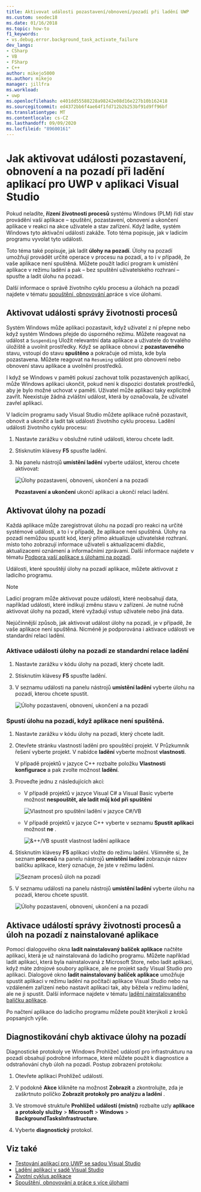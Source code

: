 ```yaml
---
title: Aktivovat události pozastavení/obnovení/pozadí při ladění UWP
ms.custom: seodec18
ms.date: 01/16/2018
ms.topic: how-to
f1_keywords:
- vs.debug.error.background_task_activate_failure
dev_langs:
- CSharp
- VB
- FSharp
- C++
author: mikejo5000
ms.author: mikejo
manager: jillfra
ms.workload:
- uwp
ms.openlocfilehash: e401dd55588228a98242e08d16e227b10b162418
ms.sourcegitcommit: ed4372bb6f4ae64f1fd712b2b253bf91d9ff96bf
ms.translationtype: MT
ms.contentlocale: cs-CZ
ms.lasthandoff: 09/09/2020
ms.locfileid: "89600161"
---
```

# <a name="how-to-trigger-suspend-resume-and-background-events-while-debugging-uwp-apps-in-visual-studio"></a>Jak aktivovat události pozastavení, obnovení a na pozadí při ladění aplikací pro UWP v aplikaci Visual Studio

Pokud neladíte, **řízení životnosti procesů** systému Windows (PLM) řídí stav provádění vaší aplikace – spuštění, pozastavení, obnovení a ukončení aplikace v reakci na akce uživatele a stav zařízení. Když ladíte, systém Windows tyto aktivační události zakáže. Toto téma popisuje, jak v ladicím programu vyvolat tyto události.

Toto téma také popisuje, jak ladit **úlohy na pozadí**. Úlohy na pozadí umožňují provádět určité operace v procesu na pozadí, a to i v případě, že vaše aplikace není spuštěná. Můžete použít ladicí program k umístění aplikace v režimu ladění a pak – bez spuštění uživatelského rozhraní – spusťte a ladit úlohu na pozadí.

Další informace o správě životního cyklu procesu a úlohách na pozadí najdete v tématu [spouštění, obnovování a](/windows/uwp/launch-resume/index)práce s více úlohami.

## <a name="trigger-process-lifetime-management-events"></a><a name="BKMK_Trigger_Process_Lifecycle_Management_events"></a> Aktivovat události správy životnosti procesů
 Systém Windows může aplikaci pozastavit, když uživatel z ní přepne nebo když systém Windows přejde do úsporného režimu. Můžete reagovat na událost a `Suspending` Uložit relevantní data aplikace a uživatele do trvalého úložiště a uvolnit prostředky. Když se aplikace obnoví z **pozastaveného** stavu, vstoupí do stavu **spuštěno** a pokračuje od místa, kde byla pozastavena. Můžete reagovat na `Resuming` událost pro obnovení nebo obnovení stavu aplikace a uvolnění prostředků.

 I když se Windows v paměti pokusí zachovat tolik pozastavených aplikací, může Windows aplikaci ukončit, pokud není k dispozici dostatek prostředků, aby je bylo možné uchovat v paměti. Uživatel může aplikaci taky explicitně zavřít. Neexistuje žádná zvláštní událost, která by označovala, že uživatel zavřel aplikaci.

 V ladicím programu sady Visual Studio můžete aplikace ručně pozastavit, obnovit a ukončit a ladit tak události životního cyklu procesu. Ladění události životního cyklu procesu:

1. Nastavte zarážku v obslužné rutině události, kterou chcete ladit.

2. Stisknutím klávesy **F5** spusťte ladění.

3. Na panelu nástrojů **umístění ladění** vyberte událost, kterou chcete aktivovat:

     ![Úlohy pozastavení, obnovení, ukončení a na pozadí](../debugger/media/dbg_suspendresumebackground.png)

     **Pozastavení a ukončení** ukončí aplikaci a ukončí relaci ladění.

## <a name="trigger-background-tasks"></a><a name="BKMK_Trigger_background_tasks"></a> Aktivovat úlohy na pozadí
 Každá aplikace může zaregistrovat úlohu na pozadí pro reakci na určité systémové události, a to i v případě, že aplikace není spuštěná. Úlohy na pozadí nemůžou spustit kód, který přímo aktualizuje uživatelské rozhraní. místo toho zobrazují informace uživateli s aktualizacemi dlaždic, aktualizacemi oznámení a informačními zprávami. Další informace najdete v tématu [Podpora vaší aplikace s úlohami na pozadí](/previous-versions/windows/apps/hh977046(v=win.10)).

 Události, které spouštějí úlohy na pozadí aplikace, můžete aktivovat z ladicího programu.

> [!NOTE]
> Ladicí program může aktivovat pouze události, které neobsahují data, například události, které indikují změnu stavu v zařízení. Je nutné ručně aktivovat úlohy na pozadí, které vyžadují vstup uživatele nebo jiná data.

 Nejúčinnější způsob, jak aktivovat událost úlohy na pozadí, je v případě, že vaše aplikace není spuštěná. Nicméně je podporována i aktivace události ve standardní relaci ladění.

### <a name="trigger-a-background-task-event-from-a-standard-debug-session"></a><a name="BKMK_Trigger_a_background_task_event_from_a_standard_debug_session"></a> Aktivace události úlohy na pozadí ze standardní relace ladění

1. Nastavte zarážku v kódu úlohy na pozadí, který chcete ladit.

2. Stisknutím klávesy **F5** spusťte ladění.

3. V seznamu události na panelu nástrojů **umístění ladění** vyberte úlohu na pozadí, kterou chcete spustit.

     ![Úlohy pozastavení, obnovení, ukončení a na pozadí](../debugger/media/dbg_suspendresumebackground.png)

### <a name="trigger-a-background-task-when-the-app-is-not-running"></a><a name="BKMK_Trigger_a_background_task_when_the_app_is_not_running"></a> Spustí úlohu na pozadí, když aplikace není spuštěná.

1. Nastavte zarážku v kódu úlohy na pozadí, který chcete ladit.

2. Otevřete stránku vlastností ladění pro spouštěcí projekt. V Průzkumník řešení vyberte projekt. V nabídce **ladění** vyberte možnost **vlastnosti**.

     V případě projektů v jazyce C++ rozbalte položku **Vlastnosti konfigurace** a pak zvolte možnost **ladění**.

3. Proveďte jednu z následujících akcí:

    - V případě projektů v jazyce Visual C# a Visual Basic vyberte možnost **nespouštět, ale ladit můj kód při spuštění**

         ![Vlastnost pro spuštění ladění v jazyce C&#35;&#47;VB](../debugger/media/dbg_csvb_dontlaunchapp.png "DBG_CsVb_DontLaunchApp")

    - V případě projektů v jazyce C++ vyberte v seznamu **Spustit aplikaci** možnost **ne** .

         ![&&#43;&#43;&#47;VB spustit vlastnost ladění aplikace](../debugger/media/dbg_cppjs_dontlaunchapp.png "DBG_CppJs_DontLaunchApp")

4. Stisknutím klávesy **F5** aplikaci vložte do režimu ladění. Všimněte si, že seznam **procesů** na panelu nástrojů **umístění ladění** zobrazuje název balíčku aplikace, který označuje, že jste v režimu ladění.

     ![Seznam procesů úloh na pozadí](../debugger/media/dbg_backgroundtask_processlist.png "DBG_BackgroundTask_ProcessList")

5. V seznamu události na panelu nástrojů **umístění ladění** vyberte úlohu na pozadí, kterou chcete spustit.

     ![Úlohy pozastavení, obnovení, ukončení a na pozadí](../debugger/media/dbg_suspendresumebackground.png "DBG_SuspendResumeBackground")

## <a name="trigger-process-lifetime-management-events-and-background-tasks-from-an-installed-app"></a><a name="BKMK_Trigger_Process_Lifetime_Management_events_and_background_tasks_from_an_installed_app"></a> Aktivace událostí správy životnosti procesů a úloh na pozadí z nainstalované aplikace
 Pomocí dialogového okna **ladit nainstalovaný balíček aplikace** načtěte aplikaci, která je už nainstalovaná do ladicího programu. Můžete například ladit aplikaci, která byla nainstalovaná z Microsoft Store, nebo ladit aplikaci, když máte zdrojové soubory aplikace, ale ne projekt sady Visual Studio pro aplikaci. Dialogové okno **ladit nainstalovaný balíček aplikace** umožňuje spustit aplikaci v režimu ladění na počítači aplikace Visual Studio nebo na vzdáleném zařízení nebo nastavit aplikaci tak, aby běžela v režimu ladění, ale ne ji spustit. Další informace najdete v tématu [ladění nainstalovaného balíčku aplikace](../debugger/debug-installed-app-package.md).

 Po načtení aplikace do ladicího programu můžete použít kterýkoli z kroků popsaných výše.

## <a name="diagnosing-background-task-activation-errors"></a><a name="BKMK_Diagnosing_background_task_activation_errors"></a> Diagnostikování chyb aktivace úlohy na pozadí
 Diagnostické protokoly ve Windows Prohlížeč událostí pro infrastrukturu na pozadí obsahují podrobné informace, které můžete použít k diagnostice a odstraňování chyb úloh na pozadí. Postup zobrazení protokolu:

1. Otevřete aplikaci Prohlížeč událostí.

2. V podokně **Akce** klikněte na možnost **Zobrazit** a zkontrolujte, zda je zaškrtnuto políčko **Zobrazit protokoly pro analýzu a ladění** .

3. Ve stromové struktuře **Prohlížeč událostí (místní)** rozbalte uzly **aplikace a protokoly služby**  >  **Microsoft**  >  **Windows**  >  **BackgroundTasksInfrastructure**.

4. Vyberte **diagnostický** protokol.

## <a name="see-also"></a>Viz také
- [Testování aplikací pro UWP se sadou Visual Studio](../test/unit-test-your-code.md)
- [Ladění aplikací v sadě Visual Studio](debugging-windows-store-and-windows-universal-apps.md)
- [Životní cyklus aplikace](/windows/uwp/launch-resume/app-lifecycle)
- [Spouštění, obnovování a práce s více úlohami](/windows/uwp/launch-resume/index)
